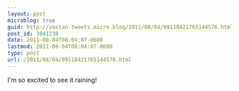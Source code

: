 ```yaml
---
layout: post
microblog: true
guid: http://vmstan-tweets.micro.blog/2011/08/04/99118421765144576.html
post_id: 3041238
date: 2011-08-04T08:04:07-0600
lastmod: 2011-08-04T08:04:07-0600
type: post
url: /2011/08/04/99118421765144576.html
---
```

I'm so excited to see it raining!
